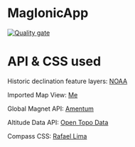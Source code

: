 # MagIonicApp
[![Quality gate](https://sonarcloud.io/api/project_badges/quality_gate?project=kfrye2_MagIonicApp)](https://sonarcloud.io/dashboard?id=kfrye2_MagIonicApp)

# API & CSS used
Historic declination feature layers: [NOAA](https://gis.ngdc.noaa.gov/arcgis/rest/services/historical_declination/MapServer)

Imported Map View: [Me](http://www.arcgis.com/home/webmap/viewer.html?webmap=e31e23b1f5f447b3bf97badd992b5608)

Global Magnet API: [Amentum](https://www.amentum.com.au/globalmagnet)

Altitude Data API: [Open Topo Data](https://www.opentopodata.org/#public-api)

Compass CSS: [Rafael Lima](https://github.com/rafael-lima)

